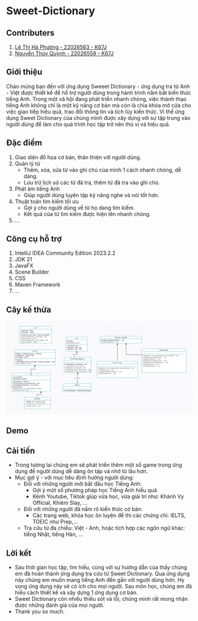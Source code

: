 # Sweet-Dictionary
## Contributers
1. [Lê Thị Hà Phương - 22026563 - K67J](https://github.com/chip1911)
2. [Nguyễn Thúy Quỳnh - 22026559 - K67J](https://github.com/ntqqtn)
## Giới thiệu
Chào mừng bạn đến với ứng dụng Sweeet Dictionary - ứng dụng tra từ Anh - Việt được thiết kế để hỗ trợ người dùng trong hành trình nắm bắt kiến thức tiếng Anh. Trong một xã hội đang phát triển nhanh chóng, việc thành thạo tiếng Anh không chỉ là một kỹ năng cơ bản mà còn là chìa khóa mở cửa cho việc giao tiếp hiệu quả, trao đổi thông tin và tích lũy kiến thức. Vì thế ứng dụng Sweet Dictionary của chúng mình được xây dựng với sự tập trung vào người dùng để làm cho quá trình học tập trở nên thú vị và hiệu quả.
## Đặc điểm
1. Giao diện đồ họa cơ bản, thân thiện với người dùng.
2. Quản lý từ
   - Thêm, xóa, sửa từ vào ghi chú của mình 1 cách nhanh chóng, dễ dàng.
   - Lưu trữ lịch sử các từ đã tra, thêm từ đã tra vào ghi chú.
3. Phát âm tiếng Anh
   - Giúp người dùng luyện tập kỹ năng nghe và nói tốt hơn.
4. Thuật toán tìm kiếm tối ưu
   - Gợi ý cho người dùng về từ họ dang tìm kiếm.
   - Kết quả của từ tìm kiếm được hiện lên nhanh chóng.
5. ...
## Công cụ hỗ trợ
1. IntelliJ IDEA Community Edition 2023.2.2
2. JDK 21
3. JavaFX
4. Scene Builder
5. CSS
6. Maven Framework
7. ...
## Cây kế thừa
![](src/main/resources/image/uml_dict.png)
## Demo
## Cải tiến
  - Trong tương lai chúng em sẽ phát triển thêm một số game trong ứng dụng để người dùng dễ dàng ôn tập và nhớ từ lâu hơn.
  - Mục gợi ý - với mục tiêu định hướng người dùng:
     * Đối với những người mới bắt đầu học Tiếng Anh:
       + Gợi ý một số phương pháp học Tiếng Anh hiểu quả
       + Kênh Youtube, Tiktok giúp vừa học, vừa giải trí như: Khánh Vy Official, Khiêm Slay, ...
     * Đối với những người đã nắm rõ kiến thức cơ bản:
       + Các trang web, khóa học ôn luyện để thi các chứng chỉ: IELTS, TOEIC như Prep,...
     * Tra cứu từ đa chiều: Việt - Anh, hoặc tích hợp các ngôn ngữ khác: tiếng Nhật, tiếng Hàn, ...
## Lời kết
 - Sau thời gian học tập, tìm hiểu, cùng với sự hướng dẫn của thầy chúng em đã hoàn thành ứng dụng tra cứu từ Sweet Dictionary. Qua ứng dụng này chúng em muốn mang tiếng Anh đến gần với người dùng hơn. Hy vọng ứng dụng này sẽ có ích cho mọi người. Sau môn học, chúng em đã hiểu cách thiết kế và xây dựng 1 ứng dụng cơ bản.
 - Sweet Dictionary còn nhiều thiếu sót và lỗi, chúng mình rất mong nhận được những đánh giá của mọi người.
 - Thank you so much.
